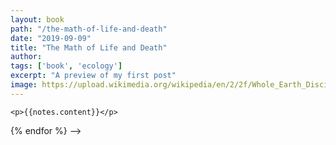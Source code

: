 ```yaml
---
layout: book
path: "/the-math-of-life-and-death"
date: "2019-09-09"
title: "The Math of Life and Death"
author:
tags: ['book', 'ecology']
excerpt: "A preview of my first post"
image: https://upload.wikimedia.org/wikipedia/en/2/2f/Whole_Earth_Discipline-cover.png
---
```



<!-- <ul>
  {% for notes in site.notes %}
  {% if notes.tags != null %}
  <li>
    <a href="{{ notes.url }}">{{ notes.title }}</a>
    <p>{{notes.content}}</p>
  </li>
  {% endif %}
  {% endfor %}
</ul> -->


<!-- <ul>
  {% for notes in site.notes %}
  <li>
    <!-- <a href="{{ notes.url }}">{{ notes.title }}</a> -->
    <p>{{notes.content}}</p>
  </li>
  {% endfor %}
</ul> -->
